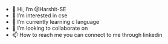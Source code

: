 - 👋 Hi, I’m @Harshit-SE
- 👀 I’m interested in cse
- 🌱 I’m currently learning c language
- 💞️ I’m looking to collaborate on 
- 📫 How to reach me you can connect to me through linkedin

<!---
Harshit-SE/Harshit-SE is a ✨ special ✨ repository because its `README.md` (this file) appears on your GitHub profile.
You can click the Preview link to take a look at your changes.
--->
